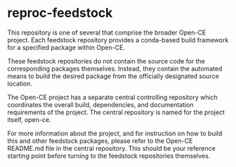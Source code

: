 # reproc-feedstock

This repository is one of several that comprise the broader Open-CE project. Each feedstock repository provides a conda-based build framework for a specified package within Open-CE.

These feedstock repositories do not contain the source code for the corresponding packages themselves. Instead, they contain the automated means to build the desired package from the officially designated source location.

The Open-CE project has a separate central controlling repository which coordinates the overall build, dependencies, and documentation requirements of the project. The central repository is named for the project itself, open-ce.

For more information about the project, and for instruction on how to build this and other feedstock packages, please refer to the Open-CE README.md file in the central repository. This should be your reference starting point before turning to the feedstock repositories themselves.
